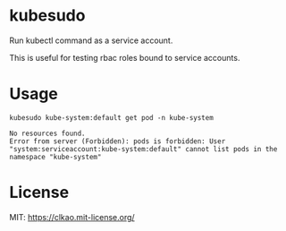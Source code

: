 kubesudo
========

Run kubectl command as a service account.

This is useful for testing rbac roles bound to service accounts.

# Usage

    kubesudo kube-system:default get pod -n kube-system

    No resources found.
    Error from server (Forbidden): pods is forbidden: User "system:serviceaccount:kube-system:default" cannot list pods in the namespace "kube-system"

# License

MIT: https://clkao.mit-license.org/
